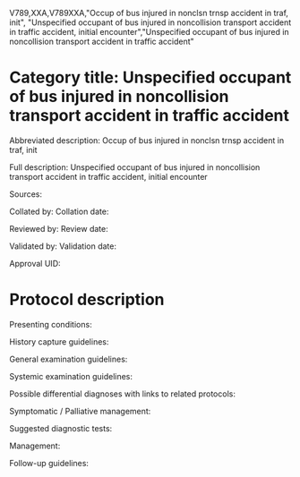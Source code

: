 V789,XXA,V789XXA,"Occup of bus injured in nonclsn trnsp accident in traf, init", "Unspecified occupant of bus injured in noncollision transport accident in traffic accident, initial encounter","Unspecified occupant of bus injured in noncollision transport accident in traffic accident"
# Category title: Unspecified occupant of bus injured in noncollision transport accident in traffic accident

Abbreviated description: Occup of bus injured in nonclsn trnsp accident in traf, init

Full description: Unspecified occupant of bus injured in noncollision transport accident in traffic accident, initial encounter

Sources:

Collated by:
Collation date:

Reviewed by:
Review date:

Validated by:
Validation date:

Approval UID:

# Protocol description

Presenting conditions:

History capture guidelines:

General examination guidelines:

Systemic examination guidelines:

Possible differential diagnoses with links to related protocols:

Symptomatic / Palliative management:

Suggested diagnostic tests:

Management:

Follow-up guidelines:
